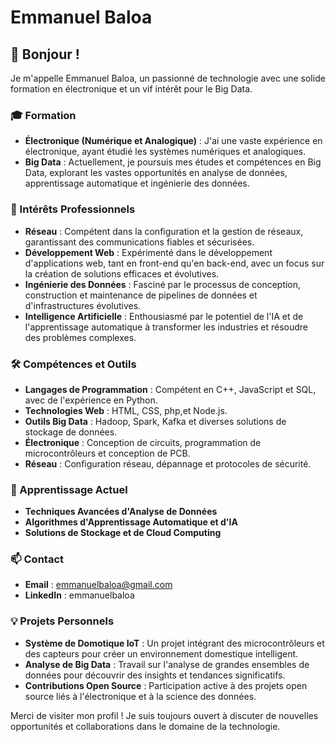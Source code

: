 
# Emmanuel Baloa

## 👋 Bonjour !

Je m'appelle Emmanuel Baloa, un passionné de technologie avec une solide formation en électronique et un vif intérêt pour le Big Data.

### 🎓 Formation
- **Électronique (Numérique et Analogique)** : J'ai une vaste expérience en électronique, ayant étudié les systèmes numériques et analogiques.
- **Big Data** : Actuellement, je poursuis mes études et compétences en Big Data, explorant les vastes opportunités en analyse de données, apprentissage automatique et ingénierie des données.

### 💼 Intérêts Professionnels
- **Réseau** : Compétent dans la configuration et la gestion de réseaux, garantissant des communications fiables et sécurisées.
- **Développement Web** : Expérimenté dans le développement d'applications web, tant en front-end qu'en back-end, avec un focus sur la création de solutions efficaces et évolutives.
- **Ingénierie des Données** : Fasciné par le processus de conception, construction et maintenance de pipelines de données et d'infrastructures évolutives.
- **Intelligence Artificielle** : Enthousiasmé par le potentiel de l'IA et de l'apprentissage automatique à transformer les industries et résoudre des problèmes complexes.

### 🛠️ Compétences et Outils
- **Langages de Programmation** : Compétent en C++, JavaScript et SQL, avec de l'expérience en Python.
- **Technologies Web** : HTML, CSS, php,et Node.js.
- **Outils Big Data** : Hadoop, Spark, Kafka et diverses solutions de stockage de données.
- **Électronique** : Conception de circuits, programmation de microcontrôleurs et conception de PCB.
- **Réseau** : Configuration réseau, dépannage et protocoles de sécurité.

### 🌱 Apprentissage Actuel
- **Techniques Avancées d'Analyse de Données**
- **Algorithmes d'Apprentissage Automatique et d'IA**
- **Solutions de Stockage et de Cloud Computing**

### 📫 Contact
- **Email** : [emmanuelbaloa@gmail.com](mailto:emmanuel.baloa@example.com)
- **LinkedIn** : emmanuelbaloa

### 💡 Projets Personnels
- **Système de Domotique IoT** : Un projet intégrant des microcontrôleurs et des capteurs pour créer un environnement domestique intelligent.
- **Analyse de Big Data** : Travail sur l'analyse de grandes ensembles de données pour découvrir des insights et tendances significatifs.
- **Contributions Open Source** : Participation active à des projets open source liés à l'électronique et à la science des données.

Merci de visiter mon profil ! Je suis toujours ouvert à discuter de nouvelles opportunités et collaborations dans le domaine de la technologie.
